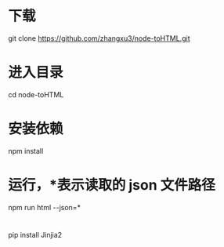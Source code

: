 # 下载

git clone https://github.com/zhangxu3/node-toHTML.git

# 进入目录

cd node-toHTML

# 安装依赖

npm install

# 运行，\*表示读取的 json 文件路径

npm run html --json=\*

#

pip install Jinjia2
